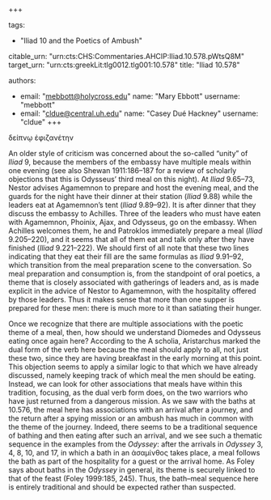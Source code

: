 +++

tags:
- "Iliad 10 and the Poetics of Ambush"

citable_urn: "urn:cts:CHS:Commentaries.AHCIP:Iliad.10.578.pWtsQ8M"
target_urn: "urn:cts:greekLit:tlg0012.tlg001:10.578"
title: "Iliad 10.578"

authors:
- email: "mebbott@holycross.edu"
  name: "Mary Ebbott"
  username: "mebbott"
- email: "cldue@central.uh.edu"
  name: "Casey Dué Hackney"
  username: "cldue"
+++

<p>δείπνῳ ἐφιζανέτην</p><p>An older style of criticism was concerned about the so-called “unity” of <em>Iliad</em> 9, because the members of the embassy have multiple meals within one evening (see also Shewan 1911:186–187 for a review of scholarly objections that this is Odysseus’ third meal on this night). At <em>Iliad</em> 9.65–73, Nestor advises Agamemnon to prepare and host the evening meal, and the guards for the night have their dinner at their station (<em>Iliad</em> 9.88) while the leaders eat at Agamemnon’s tent (<em>Iliad</em> 9.89–92). It is after dinner that they discuss the embassy to Achilles. Three of the leaders who must have eaten with Agamemnon, Phoinix, Ajax, and Odysseus, go on the embassy. When Achilles welcomes them, he and Patroklos immediately prepare a meal (<em>Iliad</em> 9.205–220), and it seems that all of them eat and talk only after they have finished (<em>Iliad</em> 9.221–222). We should first of all note that these two lines indicating that they eat their fill are the same formulas as <em>Iliad</em> 9.91–92, which transition from the meal preparation scene to the conversation. So meal preparation and consumption is, from the standpoint of oral poetics, a theme that is closely associated with gatherings of leaders and, as is made explicit in the advice of Nestor to Agamemnon, with the hospitality offered by those leaders. Thus it makes sense that more than one supper is prepared for these men: there is much more to it than satiating their hunger.</p><p>Once we recognize that there are multiple associations with the poetic theme of a meal, then, how should we understand Diomedes and Odysseus eating once again here? According to the A scholia, Aristarchus marked the dual form of the verb here because the meal should apply to all, not just these two, since they are having breakfast in the early morning at this point. This objection seems to apply a similar logic to that which we have already discussed, namely keeping track of which meal the men should be eating. Instead, we can look for other associations that meals have within this tradition, focusing, as the dual verb form does, on the two warriors who have just returned from a dangerous mission. As we saw with the baths at 10.576, the meal here has associations with an arrival after a journey, and the return after a spying mission or an ambush has much in common with the theme of the journey. Indeed, there seems to be a traditional sequence of bathing and then eating after such an arrival, and we see such a thematic sequence in the examples from the <em>Odyssey</em>: after the arrivals in <em>Odyssey</em> 3, 4, 8, 10, and 17, in which a bath in an ἀσαμίνθος takes place, a meal follows the bath as part of the hospitality for a guest or the arrival home. As Foley says about baths in the <em>Odyssey</em> in general, its theme is securely linked to that of the feast (Foley 1999:185, 245). Thus, the bath–meal sequence here is entirely traditional and should be expected rather than suspected.  </p>